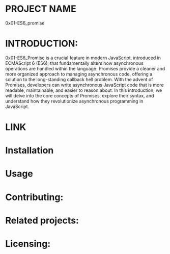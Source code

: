 # PROJECT NAME
0x01-ES6_promise

# INTRODUCTION:
0x01-ES6_Promise is a crucial feature in modern JavaScript, introduced in ECMAScript 6 (ES6), that fundamentally alters how asynchronous operations are handled within the language. Promises provide a cleaner and more organized approach to managing asynchronous code, offering a solution to the long-standing callback hell problem. With the advent of Promises, developers can write asynchronous JavaScript code that is more readable, maintainable, and easier to reason about. In this introduction, we will delve into the core concepts of Promises, explore their syntax, and understand how they revolutionize asynchronous programming in JavaScript.

# LINK

# Installation

# Usage

# Contributing:

# Related projects:

# Licensing:
